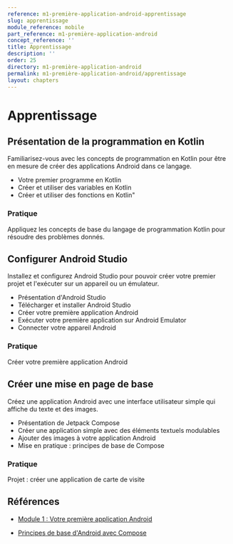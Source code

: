 ```yaml
---
reference: m1-première-application-android-apprentissage
slug: apprentissage
module_reference: mobile
part_reference: m1-première-application-android
concept_reference: ''
title: Apprentissage
description: ''
order: 25
directory: m1-première-application-android
permalink: m1-première-application-android/apprentissage
layout: chapters
---
```


# Apprentissage


## Présentation de la programmation en Kotlin

Familiarisez-vous avec les concepts de programmation en Kotlin pour être en mesure de créer des applications Android dans ce langage.	

* Votre premier programme en Kotlin
* Créer et utiliser des variables en Kotlin
* Créer et utiliser des fonctions en Kotlin"

### Pratique

Appliquez les concepts de base du langage de programmation Kotlin pour résoudre des problèmes donnés.


## Configurer Android Studio	
Installez et configurez Android Studio pour pouvoir créer votre premier projet et l'exécuter sur un appareil ou un émulateur.	
* Présentation d'Android Studio 
* Télécharger et installer Android Studio
* Créer votre première application Android
* Exécuter votre première application sur Android Emulator
* Connecter votre appareil Android

### Pratique
Créer votre première application Android


## Créer une mise en page de base	
Créez une application Android avec une interface utilisateur simple qui affiche du texte et des images.	

* Présentation de Jetpack Compose
* Créer une application simple avec des éléments textuels modulables
* Ajouter des images à votre application Android
* Mise en pratique : principes de base de Compose
	
### Pratique
Projet : créer une application de carte de visite



## Références 


- [Module 1 : Votre première application Android](https://developer.android.com/courses/android-basics-compose/unit-1?hl=fr)

- [Principes de base d'Android avec Compose](https://developer.android.com/courses/android-basics-compose/course?hl=fr)